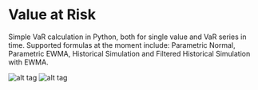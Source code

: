 # Value at Risk
Simple VaR calculation in Python, both for single value and VaR series in time. Supported formulas at the moment include: Parametric Normal, Parametric EWMA, Historical Simulation and Filtered Historical Simulation with EWMA.

![alt tag](https://github.com/toniwz/VaR/blob/master/Images/ex_1_VGK.png)
![alt tag](https://github.com/toniwz/VaR/blob/master/Images/ex_2_ACWI.MI.png)
